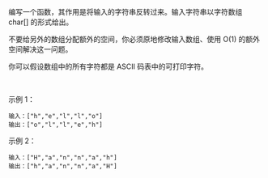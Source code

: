 编写一个函数，其作用是将输入的字符串反转过来。输入字符串以字符数组 char[] 的形式给出。

不要给另外的数组分配额外的空间，你必须原地修改输入数组、使用 O(1) 的额外空间解决这一问题。

你可以假设数组中的所有字符都是 ASCII 码表中的可打印字符。

 

示例 1：
```quote
输入：["h","e","l","l","o"]
输出：["o","l","l","e","h"]
```
示例 2：
```quote
输入：["H","a","n","n","a","h"]
输出：["h","a","n","n","a","H"]
```